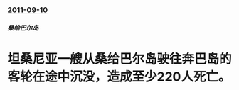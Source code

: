 ### [2011-09-10](/news/2011/09/10/index.md)

##### 桑给巴尔岛
# 坦桑尼亚一艘从桑给巴尔岛驶往奔巴岛的客轮在途中沉没，造成至少220人死亡。



